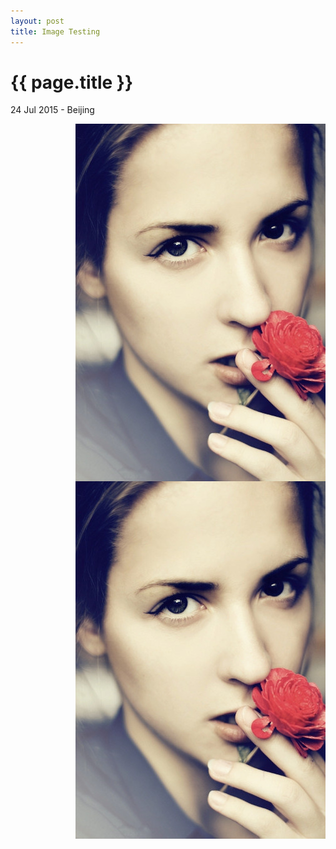 ```yaml
---
layout: post
title: Image Testing
---
```


{{ page.title }}
================

<p class="meta">24 Jul 2015 - Beijing</p>

<img style="float: right;" src="/assets/girl.jpg">

<img style="float: right;" src="../assets/girl.jpg">
